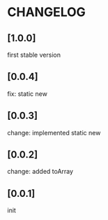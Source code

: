 # CHANGELOG

## [1.0.0]
first stable version

## [0.0.4]
fix: static new

## [0.0.3]
change: implemented static new

## [0.0.2]
change: added toArray

## [0.0.1]
init